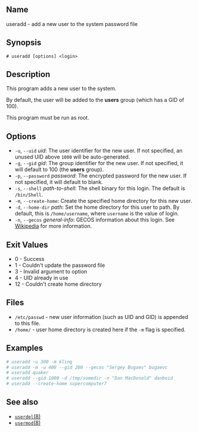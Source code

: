 ## Name

useradd - add a new user to the system password file

## Synopsis

```**sh
# useradd [options] <login>
```

## Description

This program adds a new user to the system.

By default, the user will be added to the **users** group (which has a GID of 100).

This program must be run as root.

## Options

* `-u`, `--uid` _uid_: The user identifier for the new user. If not specified, an unused UID above `1000` will be auto-generated.
* `-g`, `--gid` _gid_: The group identifier for the new user. If not specified, it will default to 100 (the **users** group).
* `-p`, `--password` _password_: The encrypted password for the new user. If not specified, it will default to blank.
* `-s`, `--shell` _path-to-shell_: The shell binary for this login. The default is `/bin/Shell`.
* `-m`, `--create-home`: Create the specified home directory for this new user.
* `-d`, `--home-dir` _path_: Set the home directory for this user to path. By default, this is `/home/username`, where `username` is the value of login.
* `-n`, `--gecos` _general-info_: GECOS information about this login. See [Wikipedia](https://en.wikipedia.org/wiki/Gecos_field) for more information.

## Exit Values

* 0 - Success
* 1 - Couldn't update the password file
* 3 - Invalid argument to option
* 4 - UID already in use
* 12 - Couldn't create home directory

## Files

* `/etc/passwd` - new user information (such as UID and GID) is appended to this file.
* `/home/` - user home directory is created here if the `-m` flag is specified.

## Examples

```sh
# useradd -u 300 -m kling
# useradd -m -u 400 --gid 200 --gecos "Sergey Bugaev" bugaevc
# useradd quaker
# useradd --gid 1000 -d /tmp/somedir -n "Dan MacDonald" danboid
# useradd --create-home supercomputer7
```

## See also
* [`userdel`(8)](help://man/8/userdel)
* [`usermod`(8)](help://man/8/usermod)
